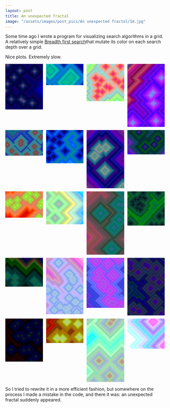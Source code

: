 ```yaml
---
layout: post
title: An unexpected fractal
image: "/assets/images/post_pics/An unexpected fractal/18.jpg"
---
```


Some time ago I wrote a program for visualizing search algorithms in a grid. A relatively simple [Breadth first search](https://en.wikipedia.org/wiki/Breadth-first_search)that mutate its color on each search depth over a grid.

Nice plots. Extremely slow.

<div style="display: grid; grid-template-columns: repeat(4, 1fr); gap: 10px;">
  <img src="assets/images/post_pics/An unexpected fractal/0.jpg" alt="Image 1" style="width: 100%; max-width: 200px; max-height: 200px; object-fit: cover;">   
  <img src="assets/images/post_pics/An unexpected fractal/1.jpg" alt="Image 2" style="width: 100%; max-width: 200px; max-height: 200px; object-fit: cover;">   
  <img src="assets/images/post_pics/An unexpected fractal/10.jpg" alt="Image 3" style="width: 100%; max-width: 200px; max-height: 200px; object-fit: cover;">  
  <img src="assets/images/post_pics/An unexpected fractal/11.jpg" alt="Image 4" style="width: 100%; max-width: 200px; max-height: 200px; object-fit: cover;">  
  <img src="assets/images/post_pics/An unexpected fractal/12.jpg" alt="Image 5" style="width: 100%; max-width: 200px; max-height: 200px; object-fit: cover;">  
  <img src="assets/images/post_pics/An unexpected fractal/13.jpg" alt="Image 6" style="width: 100%; max-width: 200px; max-height: 200px; object-fit: cover;">  
  <img src="assets/images/post_pics/An unexpected fractal/14.jpg" alt="Image 7" style="width: 100%; max-width: 200px; max-height: 200px; object-fit: cover;">  
  <img src="assets/images/post_pics/An unexpected fractal/15.jpg" alt="Image 8" style="width: 100%; max-width: 200px; max-height: 200px; object-fit: cover;">  
  <img src="assets/images/post_pics/An unexpected fractal/16.jpg" alt="Image 9" style="width: 100%; max-width: 200px; max-height: 200px; object-fit: cover;">  
  <img src="assets/images/post_pics/An unexpected fractal/17.jpg" alt="Image 10" style="width: 100%; max-width: 200px; max-height: 200px; object-fit: cover;"> 
  <img src="assets/images/post_pics/An unexpected fractal/18.jpg" alt="Image 11" style="width: 100%; max-width: 200px; max-height: 200px; object-fit: cover;"> 
  <img src="assets/images/post_pics/An unexpected fractal/19.jpg" alt="Image 12" style="width: 100%; max-width: 200px; max-height: 200px; object-fit: cover;"> 
  <img src="assets/images/post_pics/An unexpected fractal/2.jpg" alt="Image 13" style="width: 100%; max-width: 200px; max-height: 200px; object-fit: cover;">  
  <img src="assets/images/post_pics/An unexpected fractal/3.jpg" alt="Image 14" style="width: 100%; max-width: 200px; max-height: 200px; object-fit: cover;">  
  <img src="assets/images/post_pics/An unexpected fractal/4.jpg" alt="Image 15" style="width: 100%; max-width: 200px; max-height: 200px; object-fit: cover;">  
  <img src="assets/images/post_pics/An unexpected fractal/5.jpg" alt="Image 16" style="width: 100%; max-width: 200px; max-height: 200px; object-fit: cover;">  
  <img src="assets/images/post_pics/An unexpected fractal/6.jpg" alt="Image 17" style="width: 100%; max-width: 200px; max-height: 200px; object-fit: cover;">  
  <img src="assets/images/post_pics/An unexpected fractal/7.jpg" alt="Image 18" style="width: 100%; max-width: 200px; max-height: 200px; object-fit: cover;">  
  <img src="assets/images/post_pics/An unexpected fractal/8.jpg" alt="Image 19" style="width: 100%; max-width: 200px; max-height: 200px; object-fit: cover;">  
  <img src="assets/images/post_pics/An unexpected fractal/9.jpg" alt="Image 20" style="width: 100%; max-width: 200px; max-height: 200px; object-fit: cover;">  
</div>

So I tried to rewrite it in a more efficient fashion, but somewhere on the process I made a mistake in the code, and there it was: an unexpected fractal suddenly appeared.

